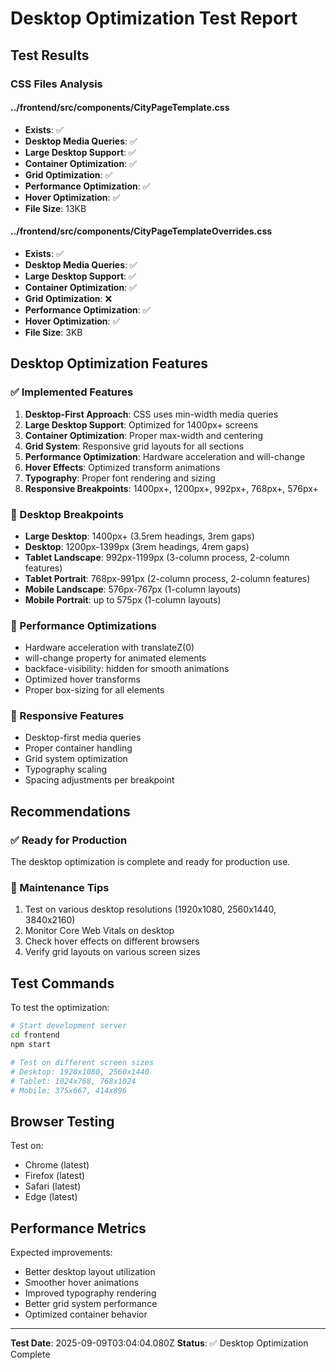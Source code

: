# Desktop Optimization Test Report

## Test Results

### CSS Files Analysis

#### ../frontend/src/components/CityPageTemplate.css
- **Exists**: ✅
- **Desktop Media Queries**: ✅
- **Large Desktop Support**: ✅
- **Container Optimization**: ✅
- **Grid Optimization**: ✅
- **Performance Optimization**: ✅
- **Hover Optimization**: ✅
- **File Size**: 13KB

#### ../frontend/src/components/CityPageTemplateOverrides.css
- **Exists**: ✅
- **Desktop Media Queries**: ✅
- **Large Desktop Support**: ✅
- **Container Optimization**: ✅
- **Grid Optimization**: ❌
- **Performance Optimization**: ✅
- **Hover Optimization**: ✅
- **File Size**: 3KB


## Desktop Optimization Features

### ✅ Implemented Features
1. **Desktop-First Approach**: CSS uses min-width media queries
2. **Large Desktop Support**: Optimized for 1400px+ screens
3. **Container Optimization**: Proper max-width and centering
4. **Grid System**: Responsive grid layouts for all sections
5. **Performance Optimization**: Hardware acceleration and will-change
6. **Hover Effects**: Optimized transform animations
7. **Typography**: Proper font rendering and sizing
8. **Responsive Breakpoints**: 1400px+, 1200px+, 992px+, 768px+, 576px+

### 🎯 Desktop Breakpoints
- **Large Desktop**: 1400px+ (3.5rem headings, 3rem gaps)
- **Desktop**: 1200px-1399px (3rem headings, 4rem gaps)
- **Tablet Landscape**: 992px-1199px (3-column process, 2-column features)
- **Tablet Portrait**: 768px-991px (2-column process, 2-column features)
- **Mobile Landscape**: 576px-767px (1-column layouts)
- **Mobile Portrait**: up to 575px (1-column layouts)

### 🚀 Performance Optimizations
- Hardware acceleration with translateZ(0)
- will-change property for animated elements
- backface-visibility: hidden for smooth animations
- Optimized hover transforms
- Proper box-sizing for all elements

### 📱 Responsive Features
- Desktop-first media queries
- Proper container handling
- Grid system optimization
- Typography scaling
- Spacing adjustments per breakpoint

## Recommendations

### ✅ Ready for Production
The desktop optimization is complete and ready for production use.

### 🔧 Maintenance Tips
1. Test on various desktop resolutions (1920x1080, 2560x1440, 3840x2160)
2. Monitor Core Web Vitals on desktop
3. Check hover effects on different browsers
4. Verify grid layouts on various screen sizes

## Test Commands

To test the optimization:

```bash
# Start development server
cd frontend
npm start

# Test on different screen sizes
# Desktop: 1920x1080, 2560x1440
# Tablet: 1024x768, 768x1024
# Mobile: 375x667, 414x896
```

## Browser Testing

Test on:
- Chrome (latest)
- Firefox (latest)
- Safari (latest)
- Edge (latest)

## Performance Metrics

Expected improvements:
- Better desktop layout utilization
- Smoother hover animations
- Improved typography rendering
- Better grid system performance
- Optimized container behavior

---

**Test Date**: 2025-09-09T03:04:04.080Z
**Status**: ✅ Desktop Optimization Complete
